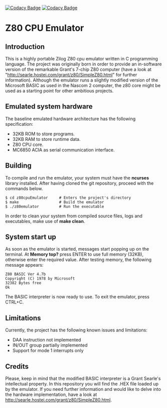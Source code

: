 [![Codacy Badge](https://api.codacy.com/project/badge/Grade/58ce361f78dd46e68276f9dd610ddb8a)](https://www.codacy.com/app/hardware994/CpuEmulator?utm_source=github.com&amp;utm_medium=referral&amp;utm_content=GiovanniScotti/CpuEmulator&amp;utm_campaign=Badge_Grade)
[![Codacy Badge](https://api.codacy.com/project/badge/Grade/1a9e2b93183043dea19b13113a0cdfc5)](https://www.codacy.com/app/hardware994/z80cpuEmulator?utm_source=github.com&amp;utm_medium=referral&amp;utm_content=GiovanniScotti/z80cpuEmulator&amp;utm_campaign=Badge_Grade)

# Z80 CPU Emulator
## Introduction
This is a highly portable Zilog Z80 cpu emulator written in C programming language.
The project was originally born in order to provide an in-software version of the remarkable Grant's 7-chip Z80 computer (have a look at "http://searle.hostei.com/grant/z80/SimpleZ80.html" for further information).
Although the emulator runs a slightly modified version of the Microsoft BASIC as used in the Nascom 2 computer, the z80 core might be used as a starting point for other ambitious projects.

## Emulated system hardware
The baseline emulated hardware architecture has the following specification:
* 32KB ROM to store programs.
* 32KB RAM to store runtime data.
* Z80 CPU core.
* MC6850 ACIA as serial communication interface.

## Building
To compile and run the emulator, your system must have the **ncurses** library installed.
After having cloned the git repository, proceed with the commands below.

```console
$ cd z80cpuEmulator     # Enters the project's directory
$ make                  # Build the emulator
$ ./z80emulator         # Run the executable
```

In order to clean your system from compiled source files, logs and executables, make use of **make clean**.

## System start up
As soon as the emulator is started, messages start popping up on the terminal.
At **Memory top?** press ENTER to use full memory (32KB), otherwise enter the required value. After testing memory, the following message appears:

```console
Z80 BASIC Ver 4.7b
Copyright (C) 1978 by Microsoft
32382 Bytes free
Ok
```

The BASIC interpreter is now ready to use.
To exit the emulator, press CTRL+C.

## Limitations
Currently, the project has the following known issues and limitations:
* DAA instruction not implemented
* IN/OUT group partially implemented
* Support for mode 1 interrupts only

## Credits
Please, keep in mind that the modified BASIC interpreter is a Grant Searle's intellectual property. In this repository you will find the .HEX file loaded up by the emulator. If you need further information and would like to delve into the hardware implementation, have a look at http://searle.hostei.com/grant/z80/SimpleZ80.html.
